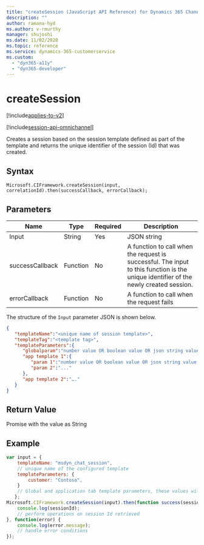 ```yaml
---
title: "createSession (JavaScript API Reference) for Dynamics 365 Channel Integration Framework (CIF) version 2.0 | MicrosoftDocs"
description: ""
author: ramana-hyd
ms.author: v-rmurthy
manager: shujoshi
ms.date: 11/02/2020
ms.topic: reference
ms.service: dynamics-365-customerservice
ms.custom: 
  - "dyn365-a11y"
  - "dyn365-developer"
---
```


# createSession

 

[!include[applies-to-v2](../../includes/applies-to-v2.md)]

[!include[session-api-omnichannel](../../includes/session-api-omnichannel.md)]

Creates a session based on the session template defined as part of the template and returns the unique identifier of the session (Id) that was created.

## Syntax

`Microsoft.CIFramework.createSession(input, correlationId).then(successCallback, errorCallback);`

## Parameters

| **Name**              | **Type** | **Required** | **Description**                                                                                                                      |
|-----------------------|----------|--------------|--------------------------------------------------------------------------------------------------------------------------------------|
| Input                 | String   | Yes          | JSON string                                                                                                                          |
| successCallback       | Function | No           | A function to call when the request is successful. The input to this function is the unique identifier of the newly created session. |
| errorCallback         | Function | No           | A function to call when the request fails                                                                                            |

The structure of the `Input` parameter JSON is shown below.

```json
{ 
   "templateName":"<unique name of session template>",
   "templateTag":"<template tag>",
   "templateParameters":{ 
      "globalparam":"number value OR boolean value OR json string value OR parameterized string value",
      "app template 1":{ 
         "param 1":"number value OR boolean value OR json string value OR parameterized string value",
         "param 2":"..."
      },
      "app template 2":"…."
   }
}
```

## Return Value

Promise with the value as String

## Example

```javascript
var input = {
    templateName: "msdyn_chat_session",
    // unique name of the configured template
    templateParameters: {
        customer: "Contoso",
    }
    // Global and application tab template parameters, these values will override configured values
   };
Microsoft.CIFramework.createSession(input).then(function success(sessionId) {
    console.log(sessionId);
    // perform operations on session Id retrieved
}, function(error) {
    console.log(error.message);
    // handle error conditions
});
```
